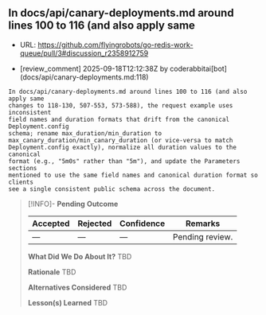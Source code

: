 ## In docs/api/canary-deployments.md around lines 100 to 116 (and also apply same

- URL: https://github.com/flyingrobots/go-redis-work-queue/pull/3#discussion_r2358912759

- [review_comment] 2025-09-18T12:12:38Z by coderabbitai[bot] (docs/api/canary-deployments.md:118)

```text
In docs/api/canary-deployments.md around lines 100 to 116 (and also apply same
changes to 118-130, 507-553, 573-588), the request example uses inconsistent
field names and duration formats that drift from the canonical Deployment.config
schema; rename max_duration/min_duration to
max_canary_duration/min_canary_duration (or vice-versa to match
Deployment.config exactly), normalize all duration values to the canonical
format (e.g., "5m0s" rather than "5m"), and update the Parameters sections
mentioned to use the same field names and canonical duration format so clients
see a single consistent public schema across the document.
```

> [!INFO]- **Pending**
> **Outcome**
> 
> | Accepted | Rejected | Confidence | Remarks |
> |----------|----------|------------|---------|
> | — | — | — | Pending review. |
>
> **What Did We Do About It?**
> TBD
>
> **Rationale**
> TBD
>
> **Alternatives Considered**
> TBD
>
> **Lesson(s) Learned**
> TBD
